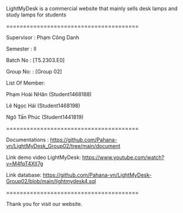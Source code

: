 LightMyDesk is a commercial website that mainly sells desk lamps and study lamps for students

=======================================

Supervisor : Phạm Công Danh

Semester : II

Batch No : [T5.2303.E0]

Group No: : [Group 02]

List Of Member:

Phạm Hoài NHân (Student1468188)

Lê Ngọc Hải (Student1468198)

Ngô Tấn Phúc (Student1441819)

=======================================

Documentations : https://github.com/Pahana-vn/LightMyDesk_Group02/tree/main/document

Link demo video LightMyDesk: https://www.youtube.com/watch?v=M4fpT4XII7g

Link database: https://github.com/Pahana-vn/LightMyDesk-Group02/blob/main/lightmydesk4.sql

=======================================

Thank you for visit our website.
